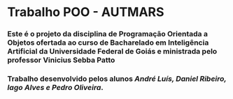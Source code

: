 # Trabalho POO - AUTMARS

### Este é o projeto da disciplina de Programação Orientada a Objetos ofertada ao curso de Bacharelado em Inteligência Artificial da Universidade Federal de Goiás e ministrada pelo professor **Vinicius Sebba Patto**

### Trabalho desenvolvido pelos alunos *André Luís, Daniel Ribeiro, Iago Alves e Pedro Oliveira*.
